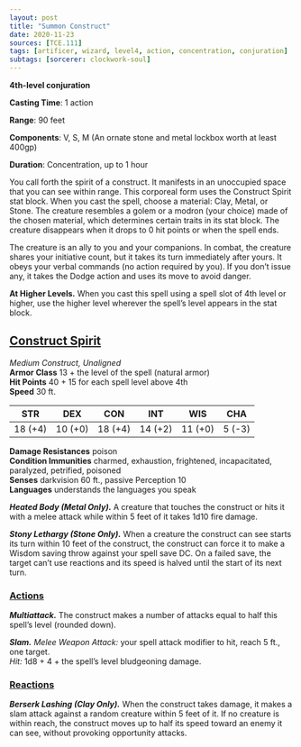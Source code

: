 ```yaml
---
layout: post
title: "Summon Construct"
date: 2020-11-23
sources: [TCE.111]
tags: [artificer, wizard, level4, action, concentration, conjuration]
subtags: [sorcerer: clockwork-soul]
---
```


**4th-level conjuration**

**Casting Time**: 1 action

**Range**: 90 feet

**Components**: V, S, M (An ornate stone and metal lockbox worth at least 400gp)

**Duration**: Concentration, up to 1 hour

You call forth the spirit of a construct. It manifests in an unoccupied space that you can see within range. This corporeal form uses the Construct Spirit stat block. When you cast the spell, choose a material: Clay, Metal, or Stone. The creature resembles a golem or a modron (your choice) made of the chosen material, which determines certain traits in its stat block. The creature disappears when it drops to 0 hit points or when the spell ends.

The creature is an ally to you and your companions. In combat, the creature shares your initiative count, but it takes its turn immediately after yours. It obeys your verbal commands (no action required by you). If you don’t issue any, it takes the Dodge action and uses its move to avoid danger.

**At Higher Levels.** When you cast this spell using a spell slot of 4th level or higher, use the higher level wherever the spell’s level appears in the stat block.

## <u>Construct Spirit</u>

*Medium Construct, Unaligned*  
**Armor Class** 13 + the level of the spell (natural armor)  
**Hit Points** 40 + 15 for each spell level above 4th  
**Speed** 30 ft.

| STR   | DEX   | CON   | INT   | WIS   | CHA   |
|:-----:|:-----:|:-----:|:-----:|:-----:|:-----:|
|18 (+4)|10 (+0)|18 (+4)|14 (+2)|11 (+0)|5  (-3)|

**Damage Resistances** poison  
**Condition Immunities** charmed, exhaustion, frightened, incapacitated, paralyzed, petrified, poisoned  
**Senses** darkvision 60 ft., passive Perception 10  
**Languages** understands the languages you speak

***Heated Body (Metal Only).*** A creature that touches the construct or hits it with a melee attack while within 5 feet of it takes 1d10 fire damage.

***Stony Lethargy (Stone Only).*** When a creature the construct can see starts its turn within 10 feet of the construct, the construct can force it to make a Wisdom saving throw against your spell save DC. On a failed save, the target can’t use reactions and its speed is halved until the start of its next turn.

### <u>Actions</u>
***Multiattack.*** The construct makes a number of attacks equal to half this spell’s level (rounded down).

***Slam.*** *Melee Weapon Attack:* your spell attack modifier to hit, reach 5 ft., one target.  
*Hit:* 1d8 + 4 + the spell’s level bludgeoning damage.

### <u>Reactions</u>

***Berserk Lashing (Clay Only).*** When the construct takes damage, it makes a slam attack against a random creature within 5 feet of it. If no creature is within reach, the construct moves up to half its speed toward an enemy it can see, without provoking opportunity attacks.
